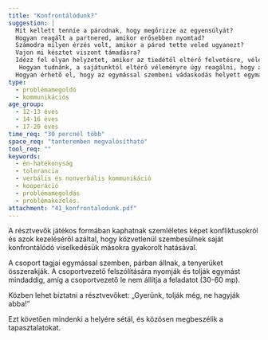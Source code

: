```yaml
---
title: "Konfrontálódunk?"
suggestion: | 
  Mit kellett tennie a párodnak, hogy megőrizze az egyensúlyát?
  Hogyan reagált a partnered, amikor erősebben nyomtad? 
  Számodra milyen érzés volt, amikor a párod tette veled ugyanezt? 
  Vajon mi késztet viszont támadásra? 
  Idézz fel olyan helyzetet, amikor az tiedétől eltérő felvetésre, véleményre verbális elutasítással reagáltál!  Mit tett ebben az esetben a partnered? 
   Hogyan tudnánk, a sajátunktól eltérő véleményre úgy reagálni, hogy a partnerünk ezt ne érezze támadásnak?  
  Hogyan érhető el, hogy az egymással szembeni vádaskodás helyett egymást kölcsönösen tiszteletben tartó vita alakuljon ki a különböző véleményt képviselő emberek között.
type:
  - problémamegoldó
  - kommunikációs
age_group:
  - 12-13 éves
  - 14-16 éves
  - 17-20 éves
time_req: "30 percnél több"
space_req: "tanteremben megvalósítható"
tool_req: ""
keywords: 
  - én-hatékonyság
  - tolerancia
  - verbális és nonverbális kommunikáció
  - kooperáció
  - problémamegoldás
  - problémakezelés.
attachment: "41_konfrontalodunk.pdf"
---
```


A résztvevők játékos formában kaphatnak szemléletes képet konfliktusokról és azok kezeléséről azáltal, hogy közvetlenül szembesülnek saját konfrontálódó viselkedésük másokra gyakorolt hatásával.

A csoport tagjai egymással szemben, párban állnak, a tenyerüket összerakják. A csoportvezető felszólítására nyomják és tolják egymást mindaddig, amíg a csoportvezető le nem állítja a feladatot (30-60 mp).

Közben lehet biztatni a résztvevőket: „Gyerünk, tolják még, ne hagyják abba!”

Ezt követően mindenki a helyére sétál, és közösen megbeszélik a tapasztalatokat.
  
  
